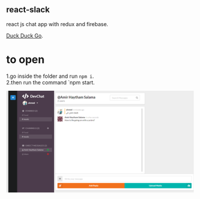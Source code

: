 ## react-slack
react js chat app with redux and firebase.  
  
[Duck Duck Go](https://react-slack-af215.firebaseapp.com/).

# to open 
1.go inside the folder and run `npm i`.  
2.then run the command `npm start.   



  
  ![react-slack](/public/screencapture-react-slack-af215-firebaseapp-2019-10-06-14_10_59.png "chatting")  

  
   
    
    



